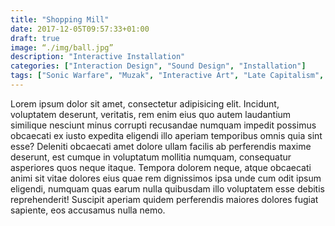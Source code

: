```yaml
---
title: "Shopping Mill"
date: 2017-12-05T09:57:33+01:00
draft: true
image: “./img/ball.jpg”
description: "Interactive Installation"
categories: ["Interaction Design", "Sound Design", "Installation"]
tags: ["Sonic Warfare", "Muzak", "Interactive Art", "Late Capitalism", "Ars Electronica"]
---
```


Lorem ipsum dolor sit amet, consectetur adipisicing elit. Incidunt, voluptatem deserunt, veritatis, rem enim eius quo autem laudantium similique nesciunt minus corrupti recusandae numquam impedit possimus obcaecati ex iusto expedita eligendi illo aperiam temporibus omnis quia sint esse? Deleniti obcaecati amet dolore ullam facilis ab perferendis maxime deserunt, est cumque in voluptatum mollitia numquam, consequatur asperiores quos neque itaque. Tempora dolorem neque, atque obcaecati animi sit vitae dolores eius quae rem dignissimos ipsa unde cum odit ipsum eligendi, numquam quas earum nulla quibusdam illo voluptatem esse debitis reprehenderit! Suscipit aperiam quidem perferendis maiores dolores fugiat sapiente, eos accusamus nulla nemo.